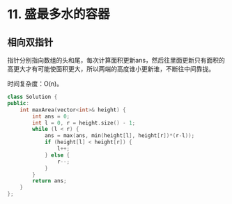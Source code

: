 # 11. 盛最多水的容器

## 相向双指针

指针分别指向数组的头和尾，每次计算面积更新ans，然后往里面更新只有面积的高更大才有可能使面积更大，所以两端的高度谁小更新谁，不断往中间靠拢。

时间复杂度：O(n)。

```cpp
class Solution {
public:
    int maxArea(vector<int>& height) {
        int ans = 0;
        int l = 0, r = height.size() - 1;
        while (l < r) {
            ans = max(ans, min(height[l], height[r])*(r-l));
            if (height[l] < height[r]) {
                l++;
            } else {
                r--;
            }
        }
        return ans;
    }
};
```
